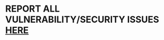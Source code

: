 # REPORT ALL VULNERABILITY/SECURITY ISSUES [HERE](https://github.com/mrjxtr/OSSPH_2025_Survey/issues)
